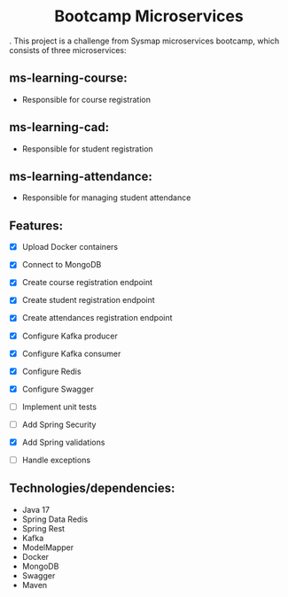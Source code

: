 <h1 align="center">Bootcamp Microservices</h1>
.
This project is a challenge from Sysmap microservices bootcamp, which consists of three microservices:

## ms-learning-course: 
* Responsible for course registration

## ms-learning-cad: 
* Responsible for student registration

## ms-learning-attendance:
* Responsible for managing student attendance

## Features:
- [x] Upload Docker containers
- [x] Connect to MongoDB
- [x] Create course registration endpoint
- [x] Create student registration endpoint
- [x] Create attendances registration endpoint
- [x] Configure Kafka producer
- [x] Configure Kafka consumer
- [x] Configure Redis
- [x] Configure Swagger
- [ ] Implement unit tests
- [ ] Add Spring Security
- [x] Add Spring validations
- [ ] Handle exceptions


## Technologies/dependencies:
* Java 17
* Spring Data Redis
* Spring Rest
* Kafka
* ModelMapper
* Docker
* MongoDB
* Swagger
* Maven
